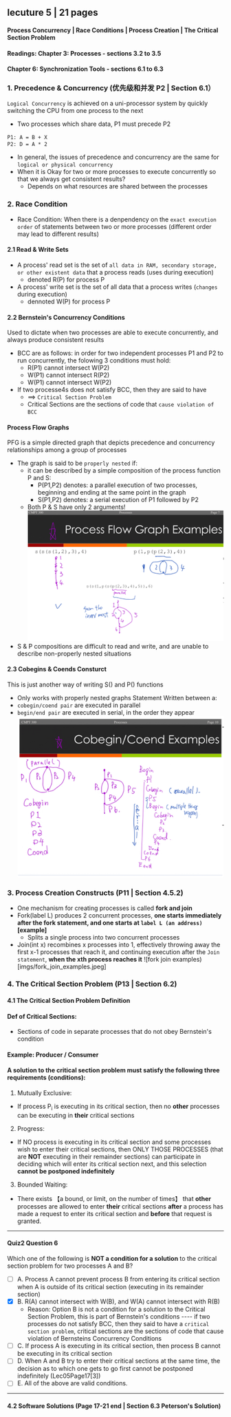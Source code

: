 ## lecuture 5 | 21 pages 
#### Process Concurrency | Race Conditions | Process Creation | The Critical Section Problem
#### Readings: Chapter 3: Processes - sections 3.2 to 3.5 
#### Chapter 6: Synchronization Tools - sections 6.1 to 6.3

### 1. Precedence & Concurrency (优先级和并发 P2 | Section 6.1）
`Logical Concurrency` is achieved on a uni-processor system by quickly switching the CPU from one process to the next
- Two processes which share data, P1 must precede P2
```
P1: A = B + X
P2: D = A * 2
```
- In general, the issues of precedence and concurrency are the same for `logical or physical concurrency`
- When it is Okay for two or more processes to execute concurrently so that we always get consistent results?
  - Depends on what resources are shared between the processes
  
### 2. Race Condition
- Race Condition: When there is a denpendency on the `exact execution order` of statements between two or more processes (different order may lead to different results)
#### 2.1 Read & Write Sets
- A process' read set is the set of `all data in RAM, secondary storage, or other existent data` that a process reads (uses during execution)
  - denoted R(P) for process P
- A process' write set is the set of all data that a process writes (`changes` during execution)
  - dennoted W(P) for process P
#### 2.2 Bernstein's Concurrency Conditions
Used to dictate when two processes are able to execute concurrently, and always produce consistent results
- BCC are as follows: in order for two independent processes P1 and P2 to run concurrently, the folowing 3 conditions must hold:
  - R(P1) cannot intersect W(P2)
  - W(P1) cannot intersect R(P2)
  - W(P1) cannot intersect W(P2)
- If two processe4s does not satisfy BCC, then they are said to have
  - ==> `Critical Section Problem`
  - Critical Sections are the sections of code that `cause violation of BCC`
#### Process Flow Graphs
PFG is a simple directed graph that depicts precedence and concurrency relationships among a group of processes
- The graph is said to be `properly nested` if:
  - it can be described by a simple composition of the process function P and S:
     - P(P1,P2) denotes: a parallel execution of two processes, beginning and ending at the same point in the graph
     - S(P1,P2) denotes: a serial execution of P1 followed by P2
  - Both P & S have only 2 arguments!
![PFG Examples](imgs/PFG_Examples.jpeg)
- S & P compositions are difficult to read and write, and are unable to describe non-properly nested situations

#### 2.3 Cobegins & Coends Consturct
This is just another way of writing S() and P() functions
- Only works with properly nested graphs
Statement Written between a:
- `cobegin/coend pair` are executed in parallel
- `begin/end pair` are executed in serial, in the order they appear
![cobegin coend examples](imgs/cobegin_coend.jpeg)

### 3. Process Creation Constructs (P11 | Section 4.5.2)
- One mechanism for creating processes is called **fork and join**  
- Fork(label L) produces 2 concurrent processes, **one starts immediately after the fork statement, and one starts at `label L (an address)` [example]**
  - Splits a single process into two concurrent processes
- Join(int x) recombines x processes into 1, effectively throwing away the first x-1 processes that reach it, and continuing execution after the `Join statement`, **when the xth process reaches it** 
![fork join examples)[imgs/fork_join_examples.jpeg]

### 4. The Critical Section Problem (P13 | Section 6.2)
#### 4.1 The Critical Section Problem Definition
#### Def of Critical Sections:
- Sections of code in separate processes that do not obey Bernstein's condition
#### Example: Producer / Consumer

#### A solution to the critical section problem must satisfy the following three requirements (conditions):
1. Mutually Exclusive:
- If process P<sub>i</sub> is executing in its critical section, then no **other** processes can be executing in **their** critical sections
2. Progress:
- If NO process is executing in its critical section and some processes wish to enter their critical sections, then ONLY THOSE PROCESSES (that are **NOT** executing in their remainder sections) can participate in deciding which will enter its critical section next, and this selection **cannot be postponed indefinitely**
3. Bounded Waiting:
- There exists 【a bound, or limit, on the number of times】 that **other** processes are allowed to enter **their** critical sections **after** a process has made a request to enter its critical section and **before** that request is granted.

---
#### Quiz2 Question 6  
Which one of the following is **NOT a condition for a solution** to the critical section problem for two processes A and B?
- [ ] A. Process A cannot prevent process B from entering its critical section when A is outside of its critical section (executing in its remainder section)
- [X] B. R(A) cannot intersect with W(B), and W(A) cannot intersect with R(B)
  - Reason: Option B is not a condition for a solution to the Critical Section Problem, this is part of Bernstein's conditions ---- if two processes do not satisfy BCC, then they said to have a `critical section problem`, critical sections are the sections of code that cause violation of Bernsteins Concurrency Conditions
- [ ] C. If process A is executing in its critical section, then process B cannot be executing in its critical section
- [ ] D. When A and B try to enter their critical sections at the same time, the decision as to which one gets to go first cannot be postponed indefinitely (Lec05Page17[3])
- [ ] E. All of the above are valid conditions. 
---



#### 4.2 Software Solutions (Page 17-21 end | Section 6.3 Peterson's Solution)

